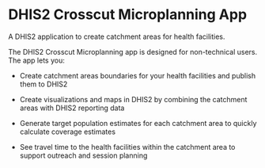 # DHIS2 Crosscut Microplanning App

A DHIS2 application to create catchment areas for health facilities.

The DHIS2 Crosscut Microplanning app is designed for non-technical users. The app lets you:

- Create catchment areas boundaries for your health facilities and publish them to DHIS2

- Create visualizations and maps in DHIS2 by combining the catchment areas with DHIS2 reporting data

- Generate target population estimates for each catchment area to quickly calculate coverage estimates

- See travel time to the health facilities within the catchment area to support outreach and session planning
